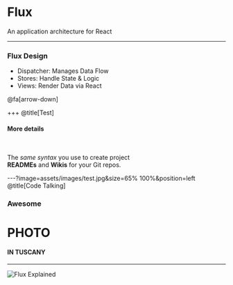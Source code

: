 # Flux 

An application architecture for React

---

### Flux Design

- Dispatcher: Manages Data Flow
- Stores: Handle State & Logic
- Views: Render Data via React

@fa[arrow-down]

+++
@title[Test]

#### More details

<br>

The *same syntax* you use to create project   
**READMEs** and **Wikis** for your Git repos.

---?image=assets/images/test.jpg&size=65% 100%&position=left
@title[Code Talking]

### Awesome
# PHOTO
#### IN TUSCANY

---

![Flux Explained](https://facebook.github.io/flux/img/flux-simple-f8-diagram-explained-1300w.png)